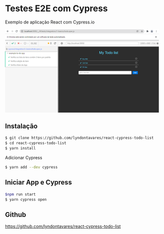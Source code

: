 # Testes E2E com Cypress

Exemplo de aplicação React com Cypress.io

![](assets/tests.PNG)

## Instalação

```bash
$ git clone https://github.com/lyndontavares/react-cypress-todo-list
$ cd react-cypress-todo-list
$ yarn install
```

Adicionar Cypress

```bash
$ yarn add --dev cypress
```

## Iniciar App e Cypress

```bash
$npm run start
$ yarn cypress open
```

## Github

https://github.com/lyndontavares/react-cypress-todo-list
